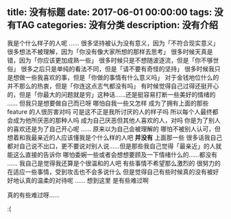 title: 没有标题
date: 2017-06-01 00:00:00
tags: 没有TAG
categories: 没有分类
description: 没有介绍
---

我是个什么样子的人呢
……
很多坚持被认为没有意义，因为「不符合现实意义」
很多想法不被理解，因为「你没有像大家所想的那样去思考」
很多时候天真是错，因为「你应该更加成熟一些」
很多时候只是不想随波逐流，但是「你不够世俗」
很多之后只是单纯的看法不同，但是「请不要有奇怪的坚持」
很多时候我只是想做一些我喜欢的事，但是「你做的事情有什么意义吗」
对于金钱地位什么的并不那么的热衷，但是「你连这点志气都没有吗」
有时候觉得自己过得还挺开心的，但是「你最大的问题就是穷」这种话……还是挺容易打断一些美好的情绪的
……
但我只是想要做自己而已呀
哪怕自我一些又怎样
成为了拥有上面的那些 feature 的人很厉害对吗
可是这不正是我所讨厌的人的样子吗
所以每个人最终都会成为他所厌恶的那种人吗
成为自己厌恶但其他人喜欢的人，对吗
你是为了别人的喜欢还是为了自己开心呢
……
原来以为自己会被理解的
哪怕不被别人认可，但想着和我最亲近的人应该懂我是个什么样的人吧
**并没有**
上面那一些
很多话我自己都对自己说不出口，更不要说对别人说……但是那些我自己觉得「最亲近」的人就能这么直接的告诉你
哪怕委婉一些或者会想想要顾及一下情绪什么的……都没有
……
我自己是觉得我还算是个很温和的人吧
有些事情不希望那么激烈的
很努力的在适应一些事情，受到攻击也不会多说什么
但是觉得自己有些时候真的没有被好好地认真的温柔的对待呢
……
想到这里
是有些难过啊

真的有些难过呀……

:(